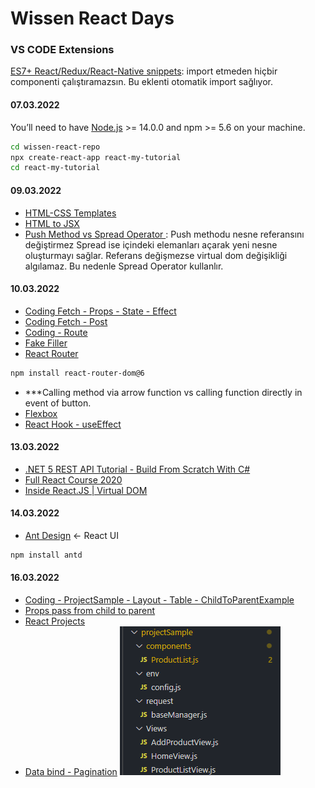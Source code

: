 # Wissen React Days
### VS CODE Extensions
[ES7+ React/Redux/React-Native snippets](https://marketplace.visualstudio.com/items?itemName=dsznajder.es7-react-js-snippets): import etmeden hiçbir componenti çalıştıramazsın. Bu eklenti otomatik import sağlıyor.
#### 07.03.2022
You’ll need to have [Node.js](https://nodejs.org/) >= 14.0.0 and npm >= 5.6 on your machine.
```sh
cd wissen-react-repo
npx create-react-app react-my-tutorial
cd react-my-tutorial
```
#### 09.03.2022
- [HTML-CSS Templates](https://www.w3schools.com/w3css/w3css_templates.asp)
- [HTML to JSX ](https://transform.tools/html-to-jsx)
- [Push Method vs Spread Operator ](https://www.educative.io/courses/simplifying-javascript-handy-guide/B6yY3r7vEDJ): Push methodu nesne referansını değiştirmez Spread ise içindeki elemanları açarak yeni nesne oluşturmayı sağlar. Referans değişmezse virtual dom değişikliği algılamaz. Bu nedenle Spread Operator kullanlır.
#### 10.03.2022
- [Coding Fetch - Props - State - Effect ](https://github.com/cengiz1erg/wissen-react-repo/commit/84084a3f181f10d31c6819586ed10b6fe3c0a862)
- [Coding Fetch - Post](https://github.com/cengiz1erg/wissen-react-repo/commit/eaca37df28b79503685ae2a8f16e474edc833a7b)
- [Coding - Route](https://github.com/cengiz1erg/wissen-react-repo/commit/620bb8dc6038481265f5cb172afcd2fc15c47576)
- [Fake Filler](https://chrome.google.com/webstore/detail/fake-filler/bnjjngeaknajbdcgpfkgnonkmififhfo?hl=en)
- [React Router](https://chrome.google.com/webstore/detail/fake-filler/bnjjngeaknajbdcgpfkgnonkmififhfo?hl=en)
```sh
npm install react-router-dom@6
```
- ***Calling method via arrow function vs calling function directly in event of button.
- [Flexbox](https://css-tricks.com/snippets/css/a-guide-to-flexbox/)
- [React Hook - useEffect](https://medium.com/frontend-development-with-js/react-hooks-useeffect-nedir-1a94e5463b7f)

#### 13.03.2022
- [.NET 5 REST API Tutorial - Build From Scratch With C#](https://www.youtube.com/watch?v=ZXdFisA_hOY&t=11563s)
- [Full React Course 2020](https://www.youtube.com/watch?v=4UZrsTqkcW4&t=8234s)
- [Inside React.JS | Virtual DOM](https://medium.com/swlh/inside-react-js-virtual-dom-680020c526af)
#### 14.03.2022
- [Ant Design](https://ant.design/) <- React UI
```sh
npm install antd
```
#### 16.03.2022
- [Coding - ProjectSample - Layout - Table - ChildToParentExample](https://github.com/cengiz1erg/wissen-react-repo/commit/f2b632b2bc4e4eb165f5ad6b874865d9a7ae6681) 
- [Props pass from child to parent](https://www.pluralsight.com/guides/how-to-pass-props-object-from-child-component-to-parent-component)
- [React Projects](https://reactjs.org/community/examples.html)
- [Data bind - Pagination](https://jasonwatmore.com/post/2017/03/14/react-pagination-example-with-logic-like-google)
![Project Sample](/react-my-tutorial//projectSample.png)